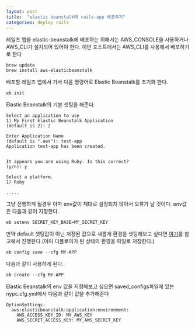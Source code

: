 ```yaml
---
layout: post
title:  "elastic beanstalk에 rails-app 배포하기"
categories: deploy rails
---
```


레일즈 앱을 elastic-beanstalk에 배포하는 위해서는 AWS_CONSOLE을 사용하거나 AWS_CLI가 설치되어 있어야 한다. 이번 포스트에서는 AWS_CLI를 사용해서 배포하기로 한다

```
brew update
brew install aws-elasticbeanstalk
```

배포할 레일즈 앱에서 가서 다음 명령어로 Elastic Beanstalk를 초기화 한다.

```
eb init
```

Elastic Beanstalk의 기본 셋팅을 해준다.

```
Select an application to use
1) My First Elastic Beanstalk Application
(default is 2): 2

Enter Application Name
(default is ".aws"): test-app
Application test-app has been created.


It appears you are using Ruby. Is this correct?
(y/n): y

Select a platform.
1) Ruby

.....
```

그냥 진행하게 될경우 아마 env값이 제대로 설정되지 않아서 오류가 날 것이다.
env값은 다음과 같이 지정한다.

```
eb setenv SECRET_KEY_BASE=MY_SECRET_KEY
```

만약 default 셋팅값이 아닌 저장된 값으로 새롭게 환경을 셋팅해보고 싶다면 [여기](http://docs.aws.amazon.com/elasticbeanstalk/latest/dg/environment-configuration-methods-before.html#configuration-options-before-savedconfig)를 참고해서 진행한다.(이미 디플로이가 된 상태의 환경을 파일로 저장한다.)

```
eb config save --cfg MY-APP

```

다음과 같이 사용하게 된다.

```
eb create --cfg MY-APP
```

Elastic Beanstalk의 env 값을 지정해보고 싶으면 saved_configs파일에 있는 nypc.cfg.yml에서 다음과 같이 값을 추가해준다

```
OptionSettings:
  aws:elasticbeanstalk:application:environment:
    AWS_ACCESS_KEY_ID: MY_AWS_KEY
    AWS_SECRET_ACCESS_KEY: MY_AWS_SECRET_KEY

```
